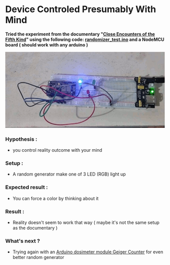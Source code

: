 # Device Controled Presumably With Mind

**Tried the experiment from the documentary "[Close Encounters of the Fifth Kind](https://www.youtube.com/watch?v=CRK6IA--Swk)" using the following code: [randomizer_test.ino](randomizer_test.ino) and a NodeMCU board ( should work with any arduino )**

![Randomizer Setup](randomizer_test.gif)



### Hypothesis :
  - you control reality outcome with your mind
### Setup :
  - A random generator make one of 3 LED (RGB) light up
### Expected result :
  - You can force a color by thinking about it
### Result :
  - Reality doesn't seem to work that way ( maybe it's not the same setup as the documentary )
### What's next ?
  - Trying again with an [Arduino dosimeter module Geiger Counter](https://www.ebay.com/itm/Arduino-dosimeter-module-Geiger-Counter-RadSens-Radiation-Detector-board-pcb/184495660379) for even better random generator
